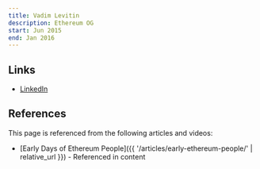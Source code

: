 ```yaml
---
title: Vadim Levitin
description: Ethereum OG
start: Jun 2015
end: Jan 2016
---
```


## Links
- [LinkedIn](https://www.linkedin.com/in/dr-vadim-levitin-0b70b644/)

## References

This page is referenced from the following articles and videos:

- [Early Days of Ethereum People]({{ '/articles/early-ethereum-people/' | relative_url }}) - Referenced in content